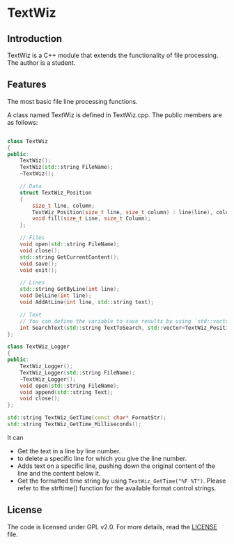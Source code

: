 # TextWiz

## Introduction
TextWiz is a C++ module that extends the functionality of file processing. The author is a student.

## Features
The most basic file line processing functions.

A class named TextWiz is defined in TextWiz.cpp. The public members are as follows:
```cpp

class TextWiz
{
public:
	TextWiz();
	TextWiz(std::string FileName);
	~TextWiz();

	// Data
	struct TextWiz_Position
	{
		size_t line, column;
		TextWiz_Position(size_t line, size_t column) : line(line), column(column) { }
		void fill(size_t Line, size_t Column);
	};

	// Files
	void open(std::string FileName);
	void close();
	std::string GetCurrentContent();
	void save();
	void exit();

	// Lines
	std::string GetByLine(int line);
	void DelLine(int line);
	void AddAtLine(int line, std::string text);

	// Text
	// You can define the variable to save results by using `std::vector<TextWiz::TextWiz_Position> VectorToSaveResults`
	int SearchText(std::string TextToSearch, std::vector<TextWiz_Position>& VectorToSaveResults);
};

class TextWiz_Logger
{
public:
	TextWiz_Logger();
	TextWiz_Logger(std::string FileName);
	~TextWiz_Logger();
	void open(std::string FileName);
	void append(std::string Text);
	void close();
};

std::string TextWiz_GetTime(const char* FormatStr);
std::string TextWiz_GetTime_Milliseconds();


```

It can

- Get the text in a line by line number.
- to delete a specific line for which you give the line number.
- Adds text on a specific line, pushing down the original content of the line and the content below it.
- Get the formatted time string by using `TextWiz_GetTime("%F %T")`. Please refer to the strftime() function for the available format control strings.


## License

The code is licensed under GPL v2.0. For more details, read the [LICENSE](./LICENSE) file.

